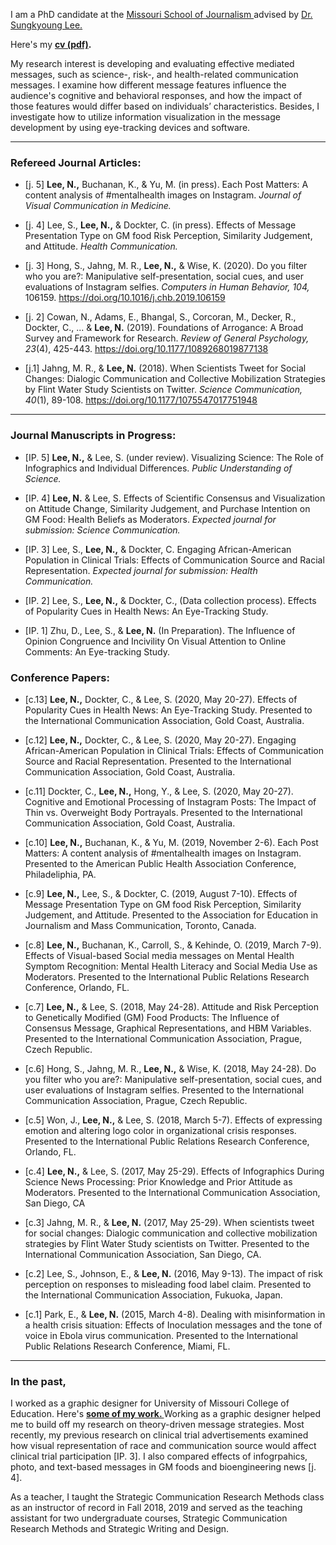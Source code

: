 I am a PhD candidate at the <a href="https://journalism.missouri.edu/" target="_blank">Missouri School of Journalism </a> advised by <a href="https://journalism.missouri.edu/staff/sungkyoung-lee/" target="_blank">Dr. Sungkyoung Lee. </a>

Here's my **[cv (pdf)](./Lee_CV_062220.pdf).**  

My research interest is developing and evaluating effective mediated messages, such as science-, risk-, and health-related communication messages. I examine how different message features influence the audience's cognitive and behavioral responses, and how the impact of those features would differ based on individuals’ characteristics. Besides, I investigate how to utilize information visualization in the message development by using eye-tracking devices and software.
* * *

### Refereed Journal Articles:

*   [j. 5] **Lee, N.,** Buchanan, K., & Yu, M. (in press). Each Post Matters: A content analysis of #mentalhealth images on Instagram. _Journal of Visual Communication in Medicine._

*   [j. 4] Lee, S., **Lee, N.,** & Dockter, C. (in press). Effects of Message Presentation Type on GM food Risk Perception, Similarity Judgement, and Attitude. _Health Communication._

*   [j. 3] Hong, S., Jahng, M. R., **Lee, N.,** & Wise, K. (2020). Do you filter who you are?: Manipulative self-presentation, social cues, and user evaluations of Instagram selfies. _Computers in Human Behavior,_ _104,_ 106159. <a href="https://www.sciencedirect.com/science/article/pii/S0747563219303711"> https://doi.org/10.1016/j.chb.2019.106159 </a> 

*   [j. 2] Cowan, N., Adams, E., Bhangal, S., Corcoran, M., Decker, R., Dockter, C., ... & **Lee, N.** (2019). Foundations of Arrogance: A Broad Survey and Framework for Research. _Review of General Psychology,_ _23_(4), 425-443. <a href="https://doi.org/10.1177/1089268019877138"> https://doi.org/10.1177/1089268019877138 </a> 

*   [j.1] Jahng, M. R., & **Lee, N.** (2018). When Scientists Tweet for Social Changes: Dialogic Communication and Collective Mobilization Strategies by Flint Water Study Scientists on Twitter. _Science Communication,_ _40_(1), 89-108. <a href=" https://doi.org/10.1177/1075547017751948"> https://doi.org/10.1177/1075547017751948 </a>  

* * *

### Journal Manuscripts in Progress:

*   [IP. 5] **Lee, N.,** & Lee, S. (under review). Visualizing Science: The Role of Infographics and Individual Differences. _Public Understanding of Science._

*   [IP. 4] **Lee, N.** & Lee, S. Effects of Scientific Consensus and Visualization on Attitude Change, Similarity Judgement, and Purchase Intention on GM Food: Health Beliefs as Moderators. _Expected journal for submission: Science Communication._

*   [IP. 3] Lee, S., **Lee, N.,** & Dockter, C. Engaging African-American Population in Clinical Trials: Effects of Communication Source and Racial Representation. _Expected journal for submission: Health Communication._

*   [IP. 2] Lee, S., **Lee, N.,** & Dockter, C., (Data collection process). Effects of Popularity Cues in Health News: An Eye-Tracking Study. 

*   [IP. 1] Zhu, D., Lee, S., & **Lee, N.** (In Preparation). The Influence of Opinion Congruence and Incivility On Visual Attention to Online Comments: An Eye-tracking Study.

### Conference Papers:

*   [c.13] **Lee, N.,** Dockter, C., & Lee, S. (2020, May 20-27). Effects of Popularity Cues in Health News: An Eye-Tracking Study. Presented to the International Communication Association, Gold Coast, Australia. 

*   [c.12] **Lee, N.,** Dockter, C., & Lee, S. (2020, May 20-27). Engaging African-American Population in Clinical Trials: Effects of Communication Source and Racial Representation. Presented to the International Communication Association, Gold Coast, Australia. 

*   [c.11] Dockter, C., **Lee, N.,** Hong, Y., & Lee, S. (2020, May 20-27). Cognitive and Emotional Processing of Instagram Posts: The Impact of Thin vs. Overweight Body Portrayals. Presented to the International Communication Association, Gold Coast, Australia. 

*   [c.10] **Lee, N.,** Buchanan, K., & Yu, M. (2019, November 2-6). Each Post Matters: A content analysis of #mentalhealth images on Instagram. Presented to the American Public Health Association Conference, Philadeliphia, PA. 

*   [c.9] **Lee, N.,** Lee, S., & Dockter, C. (2019, August 7-10). Effects of Message Presentation Type on GM food Risk Perception, Similarity Judgement, and Attitude. Presented to the Association for Education in Journalism and Mass Communication, Toronto, Canada. 

*   [c.8] **Lee, N.,** Buchanan, K., Carroll, S., & Kehinde, O. (2019, March 7-9). Effects of Visual-based Social media messages on Mental Health Symptom Recognition: Mental Health Literacy and Social Media Use as Moderators. Presented to the International Public Relations Research Conference, Orlando, FL. 

*   [c.7] **Lee, N.,** & Lee, S. (2018, May 24-28). Attitude and Risk Perception to Genetically Modified (GM) Food Products: The Influence of Consensus Message, Graphical Representations, and HBM Variables. Presented to the International Communication Association, Prague, Czech Republic. 

*   [c.6] Hong, S., Jahng, M. R., **Lee, N.,** & Wise, K. (2018, May 24-28). Do you filter who you are?: Manipulative self-presentation, social cues, and user evaluations of Instagram selfies. Presented to the International Communication Association, Prague, Czech Republic. 

*   [c.5] Won, J., **Lee, N.,** & Lee, S. (2018, March 5-7). Effects of expressing emotion and altering logo color in organizational crisis responses. Presented to the International Public Relations Research Conference, Orlando, FL. 

*   [c.4] **Lee, N.,** & Lee, S. (2017, May 25-29). Effects of Infographics During Science News Processing: Prior Knowledge and Prior Attitude as Moderators. Presented to the International Communication Association, San Diego, CA 

*   [c.3] Jahng, M. R., & **Lee, N.** (2017, May 25-29). When scientists tweet for social changes: Dialogic communication and collective mobilization strategies by Flint Water Study scientists on Twitter. Presented to the International Communication Association, San Diego, CA. 

*   [c.2] Lee, S., Johnson, E., & **Lee, N.** (2016, May 9-13). The impact of risk perception on responses to misleading food label claim. Presented to the International Communication Association, Fukuoka, Japan. 

*   [c.1] Park, E., & **Lee, N.** (2015, March 4-8). Dealing with misinformation in a health crisis situation: Effects of Inoculation messages and the tone of voice in Ebola virus communication. Presented to the International Public Relations Research Conference, Miami, FL.

* * * 

### In the past,

I worked as a graphic designer for University of Missouri College of Education. Here's **<a href="https://namyeon.github.io/work.html">some of my work. </a>** Working as a graphic designer helped me to build off my research on theory-driven message strategies. Most recently, my previous research on clinical trial advertisements examined how visual representation of race and communication source would affect clinical trial participation [IP. 3]. I also compared effects of infogrpahics, photo, and text-based messages in GM foods and bioengineering news [j. 4]. 

As a teacher, I taught the Strategic Communication Research Methods class as an instructor of record in Fall 2018, 2019 and served as the teaching assistant for two undergraduate courses, Strategic Communication Research Methods and Strategic Writing and Design.  

<br>
<br>
